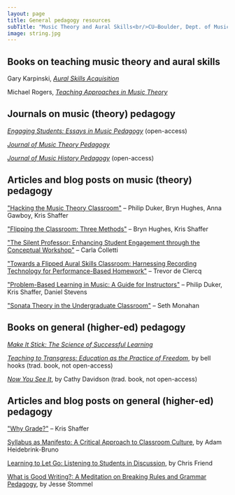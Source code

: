 ```yaml
---
layout: page
title: General pedagogy resources
subTitle: "Music Theory and Aural Skills<br/>CU–Boulder, Dept. of Music Theory"
image: string.jpg
---
```


## Books on teaching music theory and aural skills

Gary Karpinski, [*Aural Skills Acquisition*](http://www.worldcat.org/title/aural-skills-acquisition-the-development-of-listening-reading-and-performing-skills-in-college-level-musicians/oclc/42888064)

Michael Rogers, [*Teaching Approaches in Music Theory*](http://www.worldcat.org/title/teaching-approaches-in-music-theory-an-overview-of-pedagogical-philosophies/oclc/9687078&referer=brief_results)



## Journals on music (theory) pedagogy

[*Engaging Students: Essays in Music Pedagogy*](http://flipcamp.org) (open-access)

[*Journal of Music Theory Pedagogy*](http://www.worldcat.org/title/journal-of-music-theory-pedagogy/oclc/14984048&referer=brief_results) 

[*Journal of Music History Pedagogy*](http://www.ams-net.org/ojs/index.php/jmhp/) (open-access)


## Articles and blog posts on music (theory) pedagogy

["Hacking the Music Theory Classroom"](http://www.mtosmt.org/issues/mto.15.21.1/mto.15.21.1.duker_gawboy_hughes_shaffer.html) – Philip Duker, Bryn Hughes, Anna Gawboy, Kris Shaffer

["Flipping the Classroom: Three Methods"](http://flipcamp.org/engagingstudents/shafferintro.html) – Bryn Hughes, Kris Shaffer

["The Silent Professor: Enhancing Student Engagement through the Conceptual Workshop"](http://flipcamp.org/engagingstudents/colletti.html) – Carla Colletti

["Towards a Flipped Aural Skills Classroom: Harnessing Recording Technology for Performance-Based Homework"](http://flipcamp.org/engagingstudents/deClercq.html) – Trevor de Clercq

["Problem-Based Learning in Music: A Guide for Instructors"](http://www.flipcamp.org/engagingstudents2/essays/dukerShafferStevens.html) – Philip Duker, Kris Shaffer, Daniel Stevens

["Sonata Theory in the Undergraduate Classroom"](https://dl.dropboxusercontent.com/u/5686390/Monahan_JMTP_2011.pdf) – Seth Monahan


## Books on general (higher-ed) pedagogy

[*Make It Stick: The Science of Successful Learning*](http://www.worldcat.org/title/make-it-stick-the-science-of-successful-learning/oclc/859168651&referer=brief_results)

[*Teaching to Transgress: Education as the Practice of Freedom*](https://openlibrary.org/works/OL15053159W/Teaching_to_transgress), by bell hooks (trad. book, not open-access)

[*Now You See It*](http://www.cathydavidson.com/books/now-you-see-it/), by Cathy Davidson (trad. book, not open-access)


## Articles and blog posts on general (higher-ed) pedagogy

["Why Grade?"](http://kris.shaffermusic.com/2014/07/why-grade/) – Kris Shaffer

[Syllabus as Manifesto: A Critical Approach to Classroom Culture](http://www.hybridpedagogy.com/journal/syllabus-manifesto-critical-approach-classroom-culture/), by Adam Heidebrink-Bruno

[Learning to Let Go: Listening to Students in Discussion](http://www.hybridpedagogy.com/journal/learning-let-go-listening-students-discussion/), by Chris Friend

[What is Good Writing?: A Meditation on Breaking Rules and Grammar Pedagogy](http://learning.instructure.com/2014/06/what-is-good-writing-a-meditation-on-breaking-rules-and-grammar-pedagogy/), by Jesse Stommel


